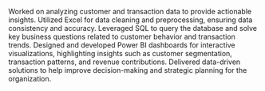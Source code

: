 Worked on analyzing customer and transaction data to provide actionable insights. Utilized Excel for data cleaning and preprocessing, ensuring data consistency and accuracy. Leveraged SQL to query the database and solve key business questions related to customer behavior and transaction trends. Designed and developed Power BI dashboards for interactive visualizations, highlighting insights such as customer segmentation, transaction patterns, and revenue contributions. Delivered data-driven solutions to help improve decision-making and strategic planning for the organization.
